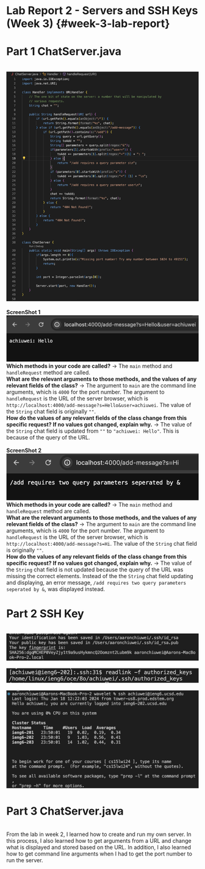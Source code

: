 # Lab Report 2 - Servers and SSH Keys (Week 3) {#week-3-lab-report}
# Part 1 ChatServer.java
<br>![Image](ChatServer.png)
<br>
<br>**ScreenShot 1**
<br>![Image](addMessage1.png)
<br>**Which methods in your code are called?** -> The `main` method and `handleRequest` method are called.
<br>**What are the relevant arguments to those methods, and the values of any relevant fields of the class?** -> The argument to `main` are the command line arguments, which is `4000` for the port number. The argument to `handleRequest` is the URL of the server browser, which is `http://localhost:4000/add-message?s=Hello&user=achiuwei`. The value of the `String` chat field is originally `""`.
<br>**How do the values of any relevant fields of the class change from this specific request? If no values got changed, explain why.** -> The value of the `String` chat field is updated from `""` to `"achiuwei: Hello"`. This is because of the query of the URL.
<br>
<br>**ScreenShot 2** 
<br>![Image](addMessage2.png)
<br>**Which methods in your code are called?** -> The `main` method and `handleRequest` method are called.
<br>**What are the relevant arguments to those methods, and the values of any relevant fields of the class?** -> The argument to `main` are the command line arguments, which is `4000` for the port number. The argument to `handleRequest` is the URL of the server browser, which is `http://localhost:4000/add-message?s=Hi`. The value of the `String` chat field is originally `""`.
<br>**How do the values of any relevant fields of the class change from this specific request? If no values got changed, explain why.** -> The value of the `String` chat field is not updated because the query of the URL was missing the correct elements. Instead of the the `String` chat field updating and displaying, an error message, `/add requires two query parameters seperated by &`, was displayed instead.
<br>
# Part 2 SSH Key
<br>![Image](privateKey.png)
<br>
<br>![Image](publicKey.png)
<br>
<br>![Image](noPass.png)
<br>
# Part 3 ChatServer.java
<br>From the lab in week 2, I learned how to create and run my own server. In this process, I also learned how to get arguments from a URL and change what is displayed and stored based on the URL. In addition, I also learned how to get command line arguments when I had to get the port number to run the server.
